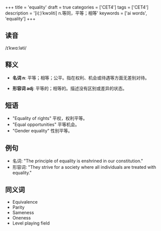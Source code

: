 +++
title = 'equality'
draft = true
categories = ['CET4']
tags = ['CET4']
description = '[i(ː)ˈkwɔliti] n.等同，平等；相等'
keywords = ['ai words', 'equality']
+++

## 读音
/ɪˈkwɑːləti/

## 释义
- **名词 n**:
平等；相等；公平。指在权利、机会或待遇等方面无差别对待。

- **形容词 adj**:
平等的；相等的。描述没有区别或差异的状态。

## 短语
- "Equality of rights" 平权，权利平等。
- "Equal opportunities" 平等机会。
- "Gender equality" 性别平等。

## 例句
- 名词: "The principle of equality is enshrined in our constitution."
- 形容词: "They strive for a society where all individuals are treated with equality."

## 同义词
- Equivalence
- Parity
- Sameness
- Oneness
- Level playing field
